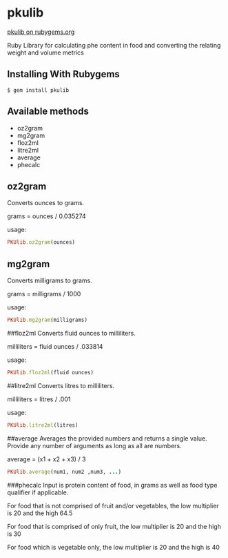 # pkulib
[pkulib on rubygems.org](https://rubygems.org/gems/pkulib "")

Ruby Library for calculating phe content in food and converting the relating weight and volume metrics

## Installing With Rubygems
<code>$ gem install pkulib</code>

## Available methods
* oz2gram
* mg2gram
* floz2ml
* litre2ml
* average
* phecalc

## oz2gram
Converts ounces to grams.

grams = ounces / 0.035274

usage:

```Ruby
PKUlib.oz2gram(ounces)
```

## mg2gram
Converts milligrams to grams.

grams = milligrams / 1000

usage:
```Ruby
PKUlib.mg2gram(milligrams)
```
##floz2ml
Converts fluid ounces to milliliters.

milliliters = fluid ounces / .033814

usage:
```Ruby
PKUlib.floz2ml(fluid ounces)
```

##litre2ml
Converts litres to milliliters.

milliliters = litres / .001

usage:

```Ruby
PKUlib.litre2ml(litres)
```

##average
Averages the provided numbers and returns a single value.  Provide any number of arguments as long as all are numbers.

average = (x1 + x2 + x3) / 3
```Ruby
PKUlib.average(num1, num2 ,num3, ...)
```

###phecalc
Input is protein content of food, in grams as well as food type qualifier if applicable.

For food that is not comprised of fruit and/or vegetables, the low multiplier is 20 and the high 64.5

For food that is comprised of only fruit, the low multiplier is 20 and the high is 30

For food which is vegetable only, the low multiplier is 20 and the high is 40
